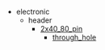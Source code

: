 * electronic
  * header
    * [2x40_80_pin](electronic/header/2x40_80_pin)
      * [through_hole](electronic/header/2x40_80_pin/through_hole)
